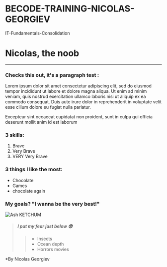 # BECODE-TRAINING-NICOLAS-GEORGIEV
IT-Fundamentals-Consolidation
# Nicolas, the noob

*** 

### Checks this out, it's a paragraph test :

Lorem ipsum dolor sit amet consectetur adipiscing elit, sed do eiusmod tempor incididunt ut labore et dolore magna aliqua. Ut enim ad minim veniam, quis nostrud exercitation ullamco laboris nisi ut aliquip ex ea commodo consequat. Duis aute irure dolor in reprehenderit in voluptate velit esse cillum dolore eu fugiat nulla pariatur. 

Excepteur sint occaecat cupidatat non proident, sunt in culpa qui officia deserunt mollit anim id est laborum

### 3 skills:

1. Brave
1. Very Brave
1. VERY Very Brave

### 3 things I like the most:

+ Chocolate
+ Games
+ chocolate again

### My goals? "I wanna be the very best!"
![Ash KETCHUM](https://media.giphy.com/media/amrNGnZUeWhZC/giphy.gif)

> ##### I put my fear just below :fearful: 
> 
>> - Insects 
>> - Ocean depth
>> - Horrors movies
>


\*By Nicolas Georgiev
